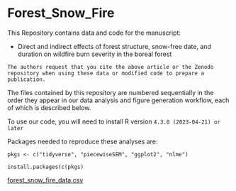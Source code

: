 # Forest_Snow_Fire
This Repository contains data and code for the manuscript: 

- Direct and indirect effects of forest structure, snow-free date, and duration on wildfire burn severity in the boreal forest

`The authors request that you cite the above article or the Zenodo repository when using these data or modified code to prepare a publication.`

The files contained by this repository are numbered sequentially in the order they appear in our data analysis and figure generation workflow, each of which is described below. 

To use our code, you will need to install R version `4.3.0 (2023-04-21) or later` 

Packages needed to reproduce these analyses are:

```{r}
pkgs <- c("tidyverse", "piecewiseSEM", "ggplot2", "nlme")

install.packages(c(pkgs)

```

[forest_snow_fire_data.csv](/github.com/jackagoldman/Forest_Snow_Fire/blob/main/data/0_forest_snow_fire_data.csv)
